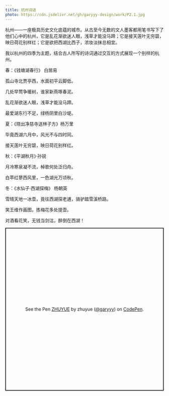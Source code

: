 ```yaml
---
title: 杭州词话
photo: https://cdn.jsdelivr.net/gh/garyyy-design/work/P2.1.jpg
---
```

杭州——一座极具历史文化底蕴的城市。从古至今无数的文人墨客都用笔书写下了他们心中的杭州，它是乱花渐欲迷人眼，浅草才能没马蹄；它是接天莲叶无穷碧，映日荷花别样红；它是欲把西湖比西子，浓妆淡抹总相宜。

我以杭州的四季为主题，结合古人所写的诗词通过交互的方式展现一个别样的杭州。

春：《钱塘湖春行》 白居易

孤山寺北贾亭西，水面初平云脚低。

几处早莺争暖树，谁家新燕啄春泥。

乱花渐欲迷人眼，浅草才能没马蹄。

最爱湖东行不足，绿杨阴里白沙堤。

夏：《晓出净慈寺送林子方》杨万里

毕竟西湖六月中，风光不与四时同。

接天莲叶无穷碧，映日荷花别样红。

秋：《平湖秋月》·孙锐

月冷寒泉凝不流，棹歌何处泛归舟。

白苹红蓼西风里，一色湖光万顷秋。

冬：《水仙子·西湖探梅》 杨朝英

雪晴天地一冰壶，竟往西湖探老逋，骑驴踏雪溪桥路。

笑王维作画图，拣梅花多处提壶。

对酒看花笑，无钱当剑沽，醉倒在西湖！

<p class="codepen" data-height="516" data-theme-id="light" data-default-tab="result" data-user="garyyy" data-slug-hash="WNQdyGy" style="height: 516px; box-sizing: border-box; display: flex; align-items: center; justify-content: center; border: 2px solid; margin: 1em 0; padding: 1em;" data-pen-title="ZHUYUE">
  <span>See the Pen <a href="https://codepen.io/garyyy/pen/WNQdyGy">
  ZHUYUE</a> by zhuyue (<a href="https://codepen.io/garyyy">@garyyy</a>)
  on <a href="https://codepen.io">CodePen</a>.</span>
</p>
<script async src="https://static.codepen.io/assets/embed/ei.js"></script>